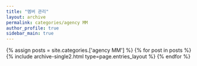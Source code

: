 ```yaml
---
title: "멤버 관리"
layout: archive
permalink: categories/agency MM
author_profile: true
sidebar_main: true
---
```



{% assign posts = site.categories.['agency MM'] %}
{% for post in posts %} {% include archive-single2.html type=page.entries_layout %} {% endfor %}